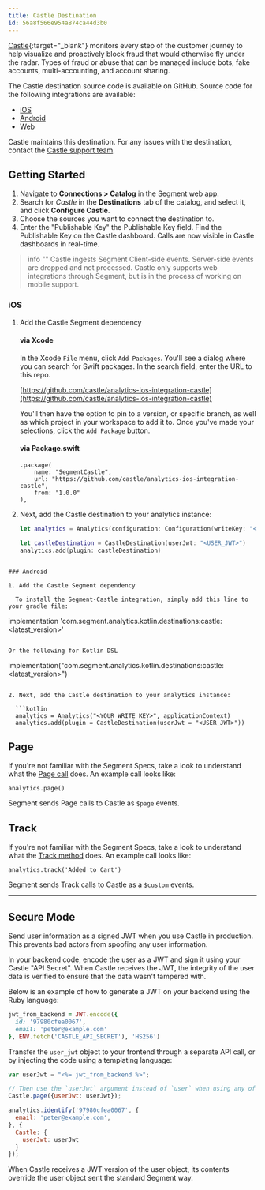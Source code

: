 ```yaml
---
title: Castle Destination
id: 56a8f566e954a874ca44d3b0
---
```

[Castle](https://castle.io/?utm_source=segmentio&utm_medium=docs&utm_campaign=partners){:target="_blank"} monitors every step of the customer journey to help visualize and proactively block fraud that would otherwise fly under the radar. Types of fraud or abuse that can be managed include bots, fake accounts, multi-accounting, and account sharing.

The Castle destination source code is available on GitHub. Source code for the following integrations are available:

- [iOS](https://github.com/castle/analytics-ios-integration-castle)
- [Android](https://github.com/castle/analytics-kotlin-integration-castle)
- [Web](https://github.com/segmentio/analytics.js-integrations/tree/master/integrations/castle)

Castle maintains this destination. For any issues with the destination, contact the [Castle support team](mailto:support@castle.io).

## Getting Started

1. Navigate to **Connections > Catalog** in the Segment web app.
2. Search for *Castle* in the **Destinations** tab of the catalog, and select it, and click **Configure Castle**. 
3. Choose the sources you want to connect the destination to.
3. Enter the "Publishable Key" the Publishable Key field. Find the Publishable Key on the Castle dashboard.
Calls are now visible in Castle dashboards in real-time.

> info ""
> Castle ingests Segment Client-side events. Server-side events are dropped and not processed.
> Castle only supports web integrations through Segment, but is in the process of working on mobile support.

### iOS

1. Add the Castle Segment dependency

	#### via Xcode
	In the Xcode `File` menu, click `Add Packages`.  You'll see a dialog where you can search for Swift packages.  In the search field, enter the URL to this repo.

	[https://github.com/castle/analytics-ios-integration-castle](https://github.com/castle/analytics-ios-integration-castle)

	You'll then have the option to pin to a version, or specific branch, as well as which project in your workspace to add it to.  Once you've made your selections, click the `Add Package` button.
	
	#### via Package.swift

    ```
    .package(
        name: "SegmentCastle",
        url: "https://github.com/castle/analytics-ios-integration-castle",
        from: "1.0.0"
    ),
    ```
    
2. Next, add the Castle destination to your analytics instance:

	```swift
	let analytics = Analytics(configuration: Configuration(writeKey: "<YOUR_WRITE_KEY_HERE>")
	
    let castleDestination = CastleDestination(userJwt: "<USER_JWT>")
    analytics.add(plugin: castleDestination)
  ```
  
### Android

1. Add the Castle Segment dependency

	To install the Segment-Castle integration, simply add this line to your gradle file:

  ```
  implementation 'com.segment.analytics.kotlin.destinations:castle:<latest_version>'
  ```

  Or the following for Kotlin DSL
  
  ```
  implementation("com.segment.analytics.kotlin.destinations:castle:<latest_version>")
  ```
    
2. Next, add the Castle destination to your analytics instance:

	```kotlin
    analytics = Analytics("<YOUR WRITE KEY>", applicationContext)
    analytics.add(plugin = CastleDestination(userJwt = "<USER_JWT>"))
  ```
  

## Page

If you're not familiar with the Segment Specs, take a look to understand what the [Page call](/docs/connections/spec/page/) does. An example call looks like:

```
analytics.page()
```

Segment sends Page calls to Castle as `$page` events.


## Track

If you're not familiar with the Segment Specs, take a look to understand what the [Track method](/docs/connections/spec/track/) does. An example call looks like:

```
analytics.track('Added to Cart')
```



Segment sends Track calls to Castle as a `$custom` events.

***



## Secure Mode

Send user information as a signed JWT when you use Castle in production. This prevents bad actors from spoofing any user information.

In your backend code, encode the user as a JWT and sign it using your Castle "API Secret". When Castle receives the JWT, the integrity of the user data is verified to ensure that the data wasn't tampered with.

Below is an example of how to generate a JWT on your backend using the Ruby language:

```ruby
jwt_from_backend = JWT.encode({
  id: '97980cfea0067',
  email: 'peter@example.com'
}, ENV.fetch('CASTLE_API_SECRET'), 'HS256')
```



Transfer the `user_jwt` object to your frontend through a separate API call, or by injecting the code using a templating language:

```javascript
var userJwt = "<%= jwt_from_backend %>";

// Then use the `userJwt` argument instead of `user` when using any of the tracking methods
Castle.page({userJwt: userJwt});

analytics.identify('97980cfea0067', {
  email: 'peter@example.com',
}, {
  Castle: {
    userJwt: userJwt
  }
});
```


When Castle receives a JWT version of the user object, its contents override the user object sent the standard Segment way.
